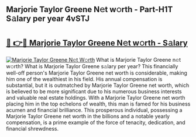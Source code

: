 ## Marjorie Taylor Greene N𝚎t w𝚘rth - Part-H1T S𝚊lary per year 4vSTJ

# <h2><a href="http://gc4579.nevu.top/?p=Marjorie+Taylor+Greene">🔗 👉🔴 Marjorie Taylor Greene N𝚎t w𝚘rth - S𝚊lary</a></h2>

[![Marjorie Taylor Greene N𝚎t W𝚘rth](https://i.imgur.com/Oavwk0R.jpeg)](http://gc4579.nevu.top/?p=Marjorie+Taylor+Greene)
What is Marjorie Taylor Greene n𝚎t w𝚘rth? What is Marjorie Taylor Greene s𝚊lary per year?
This financially well-off person's Marjorie Taylor Greene net worth is considerable, making him one of the wealthiest in his field. His annual compensation is substantial, but it is outmatched by Marjorie Taylor Greene net worth, which is believed to be more significant due to his numerous business interests and valuable real estate holdings. With a Marjorie Taylor Greene net worth placing him in the top echelons of wealth, this man is famed for his business acumen and financial brilliance. This prosperous individual, possessing a Marjorie Taylor Greene net worth in the billions and a notable yearly compensation, is a prime example of the force of tenacity, dedication, and financial shrewdness.
